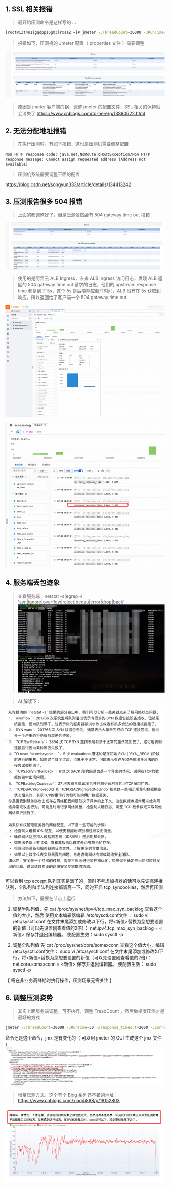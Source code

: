 
## 1. SSL 相关报错

> 最开始压测命令是这样写的 ...
```bash
[root@iZt4n1igqdpps6gm3lrxaaZ ~]# jmeter -JThreadCount=30000 -JRunTime=30 -Jresponse_timeout=2000 -Jconnect_timeout=2000 -n -t /root/account-stress.jmx -l testx.jtl -e -o ./report
```

> 报错如下，压测机的 Jmeter 配置（ properties 文件 ）需要调整

![](assets/Jmeter%20压测小记/Jmeter%20压测小记_image_1.jpeg)

> 原因是 jmeter 客户端的锅，调整 jmeter 的配置文件，SSL 相关的保持就会消失了
https://www.cnblogs.com/to-here/p/13890622.html


## 2. 无法分配地址报错

> 在执行压测时，有如下报错，这也是压测机需要调整配置
 
 ```cobol
Non HTTP response code: java.net.NoRouteToHostException/Non HTTP response message: Cannot assign requested address (Address not available)
```

> 压测机系统需要调整下面的配置

https://blog.csdn.net/songyun333/article/details/134413242


## 3. 压测报告很多 504 报错
> 上面的都调整好了，但是压测依然会有 504  gateway time out 报错

![](assets/Jmeter%20压测小记/Jmeter%20压测小记_image_2.png)

> 使用的是阿里云 ALB Ingress，去查 ALB Ingress 访问日志，发现 ALB 返回的 504 gateway time out 请求的日志，他们的 upstream response time 都是到了 5s，这个 5s 是后端响应超时时间，ALB 没有在 5s 获取到响应，所以返回给了客户端一个 504 gateway time out

![](assets/Jmeter%20压测小记/Jmeter%20压测小记_image_3.png)

![](assets/Jmeter%20压测小记/Jmeter%20压测小记_image_4.png)

## 4. 服务端丢包迹象

> 查看服务端：netstat -s|egrep -i 'syn|ignore|overflow|reject|becau|error|drop|back'
![](assets/Jmeter%20压测小记/Jmeter%20压测小记_image_5.png)

 >AI 解读下：
 
 ![](assets/Jmeter%20压测小记/Jmeter%20压测小记_image_6.png)



可以看到 tcp accept 队列其实是满了的，暂时不考虑加机器的话可以先调高连接队列，全队列和半队列连接都调高一下，同时开启 tcp_syncookies，然后再压测

> 方法如下，需要在节点上运行

1. 调整半队列值，先 cat /proc/sys/net/ipv4/tcp_max_syn_backlog 查看这个值的大小，然后 使用文本编辑器编辑 /etc/sysctl.conf文件： sudo vi /etc/sysctl.conf 在文件末尾添加或修改以下行，将<新值>替换为您想要设置的新值（可以先设置刚查看值的2倍）： net.ipv4.tcp_max_syn_backlog = <新值> 保存并退出编辑器。 使配置生效：sudo sysctl -p

2. 调整全队列值 先 cat /proc/sys/net/core/somaxconn 查看这个值大小，编辑 /etc/sysctl.conf文件： sudo vi /etc/sysctl.conf 在文件末尾添加或修改如下行，将<新值>替换为您想要设置的新值（可以先设置刚查看值的2倍）： net.core.somaxconn = <新值> 保存并退出编辑器。 使配置生效： sudo sysctl -p 

【 需在非业务高峰期时执行操作，压测场景无需关注 】


## 6. 调整压测姿势

> 其实上面服务端调整，可不执行，调整 TreadCount ，然后做梯度压测才是最好的方式

```bash
jmeter -JThreadCount=30000 -JRunTime=30 -Jresponse_timeout=2000 -Jconnect_timeout=2000 -n -t /root/account-stress.jmx -l testx.jtl -e -o ./report
```

命令还是这个命令，jmx 是有变化的（ 可以用 jmeter 的 GUI 生成这个 jmx 文件 ）
![](assets/Jmeter%20压测小记/Jmeter%20压测小记_image_7.png)


> 增量压测方式，这个有个 Blog 系列还不错的地址： https://www.cnblogs.com/xiaodi888/p/18152803

![](assets/Jmeter%20压测小记/Jmeter%20压测小记_image_8.png)

